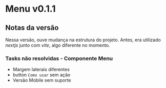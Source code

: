 # Menu v0.1.1

## Notas da versão

Nessa versão, ouve mudança na estrutura do projeto. Antes, era utilizado _nextjs_ junto com _vite_, algo diferente no momento.

### Tasks não resolvidas - Componente Menu

- Margem laterais diferentes
- button `Como usar` sem ação
- Versão Mobile sem suporte
